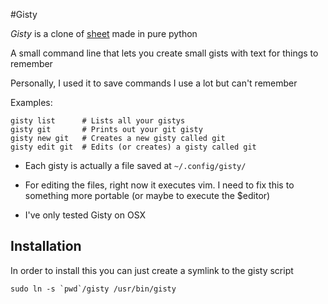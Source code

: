 #Gisty

*Gisty* is a clone of [sheet](https://github.com/oscardelben/sheet) made in pure python

A small command line that lets you create small gists with text for things to remember

Personally, I used it to save commands I use a lot but can't remember

Examples:

```
gisty list		# Lists all your gistys
gisty git		# Prints out your git gisty
gisty new git	# Creates a new gisty called git
gisty edit git	# Edits (or creates) a gisty called git
```

- Each gisty is actually a file saved at `~/.config/gisty/`

- For editing the files, right now it executes vim. I need to fix this to something more portable (or maybe to execute the $editor)

- I've only tested Gisty on OSX

## Installation
In order to install this you can just create a symlink to the gisty script

```sudo ln -s `pwd`/gisty /usr/bin/gisty```